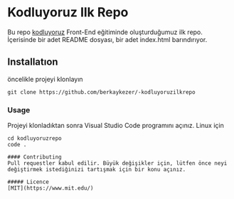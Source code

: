 # Kodluyoruz Ilk Repo
Bu repo [kodluyoruz](www.kodluyoruz.org) Front-End eğitiminde oluşturduğumuz ilk repo. İçerisinde bir adet README dosyası, bir adet index.html barındırıyor.

## Installatıon 
öncelikle projeyi klonlayın
``` 
git clone https://github.com/berkaykezer/-kodluyoruzilkrepo
```
### Usage
Projeyi klonladıktan sonra Visual Studio Code programını açınız.
Linux için
```
cd kodluyoruzrepo
code .

#### Contributing
Pull requestler kabul edilir. Büyük değişikler için, lütfen önce neyi değiştirmek istediğinizi tartışmak için bir konu açınız.

##### Licence
[MIT](https://www.mit.edu/)

